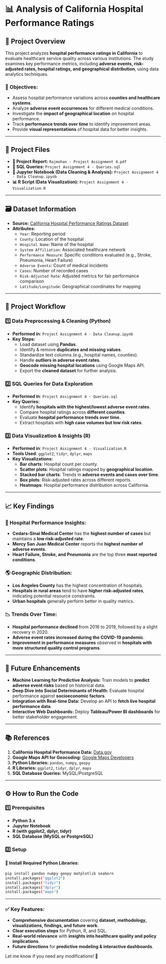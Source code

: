 # 📊 Analysis of California Hospital Performance Ratings

## 🏥 Project Overview
This project analyzes **hospital performance ratings in California** to evaluate healthcare service quality across various institutions. The study examines key performance metrics, including **adverse events, risk-adjusted rates, hospital ratings, and geographical distribution**, using data analytics techniques.

### 🎯 Objectives:
- Assess hospital performance variations across **counties and healthcare systems**.
- Analyze **adverse event occurrences** for different medical conditions.
- Investigate the **impact of geographical location** on hospital performance.
- Track **performance trends over time** to identify improvement areas.
- Provide **visual representations** of hospital data for better insights.

---

## 📂 Project Files
- **📄 Project Report:** `Rajmohan - Project Assignment 4.pdf`
- **📜 SQL Queries:** `Project Assignment 4 - Queries.sql`
- **📓 Jupyter Notebook (Data Cleaning & Analysis):** `Project Assignment 4 - Data Cleanup.ipynb`
- **📊 R Script (Data Visualization):** `Project Assignment 4 - Visualization.R`

---

## 🗃️ Dataset Information
- **Source:** [California Hospital Performance Ratings Dataset](https://catalog.data.gov/dataset/california-hospital-performance-ratings-91d9b)
- **Attributes:**
  - `Year`: Reporting period
  - `County`: Location of the hospital
  - `Hospital Name`: Name of the hospital
  - `System Affiliation`: Associated healthcare network
  - `Performance Measure`: Specific conditions evaluated (e.g., Stroke, Pneumonia, Heart Failure)
  - `Adverse Events`: Count of medical incidents
  - `Cases`: Number of recorded cases
  - `Risk-Adjusted Rate`: Adjusted metrics for fair performance comparison
  - `Latitude/Longitude`: Geographical coordinates for mapping

---

## 🔧 Project Workflow
### **1️⃣ Data Preprocessing & Cleaning (Python)**
- **Performed in**: `Project Assignment 4 - Data Cleanup.ipynb`
- **Key Steps:**
  - Load dataset using **Pandas**.
  - Identify & remove **duplicates and missing values**.
  - Standardize text columns (e.g., hospital names, counties).
  - Handle **outliers in adverse event rates**.
  - **Geocode missing hospital locations** using Google Maps API.
  - Export the **cleaned dataset** for further analysis.

### **2️⃣ SQL Queries for Data Exploration**
- **Performed in**: `Project Assignment 4 - Queries.sql`
- **Key Queries:**
  - Identify **hospitals with the highest/lowest adverse event rates**.
  - Compare hospital ratings across **different counties**.
  - Evaluate **hospital performance trends over time**.
  - Extract hospitals with **high case volumes but low risk rates**.

### **3️⃣ Data Visualization & Insights (R)**
- **Performed in**: `Project Assignment 4 - Visualization.R`
- **Tools Used**: `ggplot2`, `tidyr`, `dplyr`, `maps`
- **Key Visualizations:**
  - **Bar charts**: Hospital count per county.
  - **Scatter plots**: Hospital ratings mapped by **geographical location**.
  - **Stacked bar charts**: Trends in **adverse events and cases over time**.
  - **Box plots**: Risk-adjusted rates across different reports.
  - **Heatmaps**: Hospital performance distribution across California.

---

## 📈 Key Findings
### 🏥 Hospital Performance Insights:
- **Cedars-Sinai Medical Center** has the **highest number of cases** but maintains a **low risk-adjusted rate**.
- **Mercy San Juan Medical Center** reports the **highest number of adverse events**.
- **Heart Failure, Stroke, and Pneumonia** are the top three **most reported conditions**.

### 🌎 Geographic Distribution:
- **Los Angeles County** has the highest concentration of hospitals.
- **Hospitals in rural areas** tend to have **higher risk-adjusted rates**, indicating potential resource constraints.
- **Urban hospitals** generally perform better in quality metrics.

### 📉 Trends Over Time:
- **Hospital performance declined** from 2016 to 2019, followed by a slight recovery in 2020.
- **Adverse event rates increased during the COVID-19 pandemic**.
- **Improvement in performance measures** observed in **hospitals with more structured quality control programs**.

---

## 🚀 Future Enhancements
- **Machine Learning for Predictive Analysis:** Train models to **predict adverse event risks** based on historical data.
- **Deep Dive into Social Determinants of Health:** Evaluate hospital performance against **socioeconomic factors**.
- **Integration with Real-time Data:** Develop an API to **fetch live hospital performance data**.
- **Interactive Web Dashboards:** Deploy **Tableau/Power BI dashboards** for better stakeholder engagement.

---

## 📚 References
1. **California Hospital Performance Data:** [Data.gov](https://catalog.data.gov/dataset/california-hospital-performance-ratings-91d9b)
2. **Google Maps API for Geocoding:** [Google Maps Developers](https://developers.google.com/maps/documentation/geocoding/start)
3. **Python Libraries:** `pandas`, `numpy`, `geopy`
4. **R Libraries:** `ggplot2`, `tidyr`, `dplyr`, `maps`
5. **SQL Database Queries:** MySQL/PostgreSQL

---

## ⚙️ How to Run the Code
### **1️⃣ Prerequisites**
- **Python 3.x**
- **Jupyter Notebook**
- **R (with ggplot2, dplyr, tidyr)**
- **SQL Database (MySQL or PostgreSQL)**

### **2️⃣ Setup**
#### 🔹 Install Required Python Libraries:
```bash
pip install pandas numpy geopy matplotlib seaborn
install.packages("ggplot2")
install.packages("tidyr")
install.packages("dplyr")
install.packages("maps")
```
---


### ✅ Key Features:
- **Comprehensive documentation** covering **dataset, methodology, visualizations, findings, and future work**.
- **Clear execution steps** for Python, R, and SQL.
- **Real-world relevance** with **insights into healthcare quality and policy implications**.
- **Future directions** for **predictive modeling & interactive dashboards**.

Let me know if you need any modifications! 🚀

